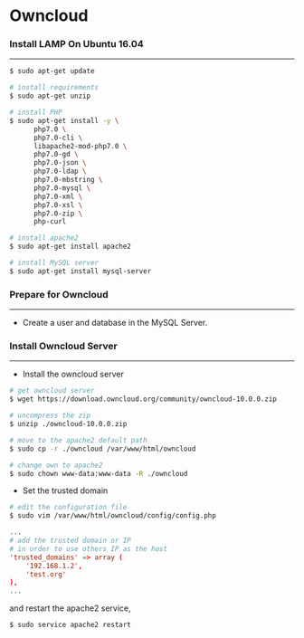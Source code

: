 # Owncloud

<script type="text/javascript" src="../js/general.js"></script>

### Install LAMP On Ubuntu 16.04
---

```bash
$ sudo apt-get update

# install requirements
$ sudo apt-get unzip

# install PHP
$ sudo apt-get install -y \
      php7.0 \
      php7.0-cli \
      libapache2-mod-php7.0 \
      php7.0-gd \
      php7.0-json \
      php7.0-ldap \
      php7.0-mbstring \
      php7.0-mysql \
      php7.0-xml \
      php7.0-xsl \
      php7.0-zip \
      php-curl

# install apache2
$ sudo apt-get install apache2

# install MySQL server
$ sudo apt-get install mysql-server
```

### Prepare for Owncloud
---

* Create a user and database in the MySQL Server.

### Install Owncloud Server
---

* Install the owncloud server

```bash
# get owncloud server 
$ wget https://download.owncloud.org/community/owncloud-10.0.0.zip

# uncompress the zip
$ unzip ./owncloud-10.0.0.zip

# move to the apache2 default path
$ sudo cp -r ./owncloud /var/www/html/owncloud

# change own to apache2
$ sudo chown www-data:www-data -R ./owncloud
```

* Set the trusted domain

```bash
# edit the configuration file
$ sudo vim /var/www/html/owncloud/config/config.php
```

```conf
...
# add the trusted domain or IP
# in order to use others IP as the host
'trusted_domains' => array (
    '192.168.1.2',
    'test.org'
),
...
```

and restart the apache2 service,

```bash
$ sudo service apache2 restart
```






